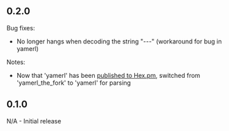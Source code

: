 ## 0.2.0

Bug fixes:

- No longer hangs when decoding the string "---" (workaround for bug in yamerl)

Notes:

- Now that 'yamerl' has been [published to Hex.pm](https://hex.pm/packages/yamerl), switched from 'yamerl_the_fork' to 'yamerl' for parsing

## 0.1.0

N/A - Initial release
